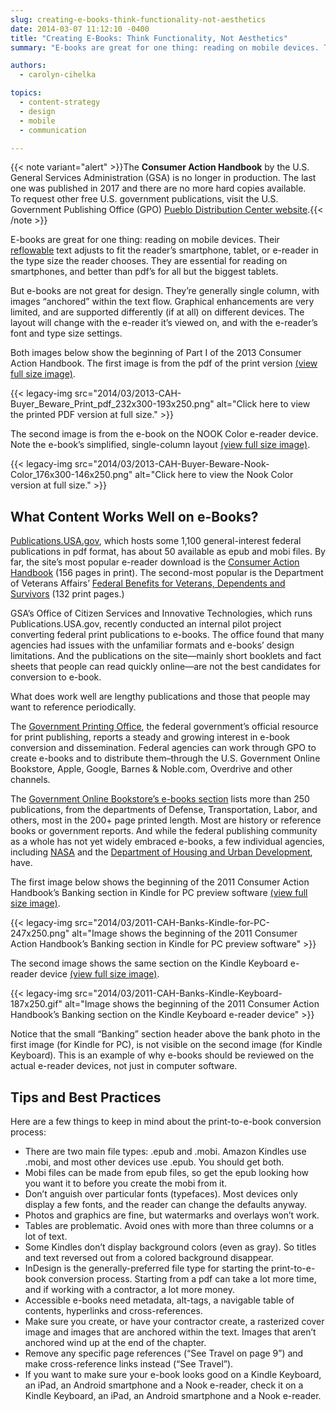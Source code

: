 ```yaml
---
slug: creating-e-books-think-functionality-not-aesthetics
date: 2014-03-07 11:12:10 -0400
title: "Creating E-Books: Think Functionality, Not Aesthetics"
summary: "E-books are great for one thing: reading on mobile devices. Their reflowable text adjusts to fit the reader’s smartphone, tablet, or e-reader in the type size the reader chooses. They are essential for reading on smartphones, and better than pdf’s for all but the biggest tablets."

authors:
  - carolyn-cihelka

topics:
  - content-strategy
  - design
  - mobile
  - communication

---
```


{{< note variant="alert" >}}The **Consumer Action Handbook** by the U.S. General Services Administration (GSA) is no longer in production. The last one was published in 2017 and there are no more hard copies available.<br />
To request other free U.S. government publications, visit the U.S. Government Publishing Office (GPO) [Pueblo Distribution Center website](https://pueblo.gpo.gov/).{{< /note >}}

E-books are great for one thing: reading on mobile devices. Their [reflowable](https://en.wikipedia.org/wiki/Reflowable_document) text adjusts to fit the reader’s smartphone, tablet, or e-reader in the type size the reader chooses. They are essential for reading on smartphones, and better than pdf’s for all but the biggest tablets.

But e-books are not great for design. They’re generally single column, with images “anchored” within the text flow. Graphical enhancements are very limited, and are supported differently (if at all) on different devices. The layout will change with the e-reader it’s viewed on, and with the e-reader’s font and type size settings.

Both images below show the beginning of Part I of the 2013 Consumer Action Handbook. The first image is from the pdf of the print version [(view full size image)](https://s3.amazonaws.com/digitalgov/_legacy-img/2014/03/2013-CAH-Buyer_Beware_Print_pdf.png).

{{< legacy-img src="2014/03/2013-CAH-Buyer_Beware_Print_pdf_232x300-193x250.png" alt="Click here to view the printed PDF version at full size." >}}       

The second image is from the e-book on the NOOK Color e-reader device. Note the e-book’s simplified, single-column layout [(view full size image)](https://s3.amazonaws.com/digitalgov/_legacy-img/2014/03/2013-CAH-Buyer-Beware-Nook-Color.png).

{{< legacy-img src="2014/03/2013-CAH-Buyer-Beware-Nook-Color_176x300-146x250.png" alt="Click here to view the Nook Color version at full size." >}}

## What Content Works Well on e-Books?

[Publications.USA.gov](https://publications.usa.gov/), which hosts some 1,100 general-interest federal publications in pdf format, has about 50 available as epub and mobi files. By far, the site’s most popular e-reader download is the [Consumer Action Handbook](http://publications.usa.gov/USAPubs.php?PubID=5131) (156 pages in print). The second-most popular is the Department of Veterans Affairs&#8217; [Federal Benefits for Veterans, Dependents and Survivors](http://publications.usa.gov/USAPubs.php?PubID=1050) (132 print pages.)

GSA’s Office of Citizen Services and Innovative Technologies, which runs Publications.USA.gov, recently conducted an internal pilot project converting federal print publications to e-books. The office found that many agencies had issues with the unfamiliar formats and e-books’ design limitations. And the publications on the site—mainly short booklets and fact sheets that people can read quickly online—are not the best candidates for conversion to e-book.

What does work well are lengthy publications and those that people may want to reference periodically.

The [Government Printing Office](http://www.gpo.gov/), the federal government’s official resource for print publishing, reports a steady and growing interest in e-book conversion and dissemination. Federal agencies can work through GPO to create e-books and to distribute them&#8211;through the U.S. Government Online Bookstore, Apple, Google, Barnes & Noble.com, Overdrive and other channels.

The [Government Online Bookstore’s e-books section](http://bookstore.gpo.gov/ebooks) lists more than 250 publications, from the departments of Defense, Transportation, Labor, and others, most in the 200+ page printed length. Most are history or reference books or government reports. And while the federal publishing community as a whole has not yet widely embraced e-books, a few individual agencies, including [NASA](http://www.nasa.gov/connect/ebooks/index.html) and the [Department of Housing and Urban Development](http://www.huduser.org/portal/eBookStore.html), have.

The first image below shows the beginning of the 2011 Consumer Action Handbook’s Banking section in Kindle for PC preview software [(view full size image)](https://s3.amazonaws.com/digitalgov/_legacy-img/2014/03/2011-CAH-Banks-Kindle-for-PC.png). 

{{< legacy-img src="2014/03/2011-CAH-Banks-Kindle-for-PC-247x250.png" alt="Image shows the beginning of the 2011 Consumer Action Handbook’s Banking section in Kindle for PC preview software" >}}

The second image shows the same section on the Kindle Keyboard e-reader device [(view full size image)](https://s3.amazonaws.com/digitalgov/_legacy-img/2014/03/2011-CAH-Banks-Kindle-Keyboard.gif).

{{< legacy-img src="2014/03/2011-CAH-Banks-Kindle-Keyboard-187x250.gif" alt="Image shows the beginning of the 2011 Consumer Action Handbook’s Banking section on the Kindle Keyboard e-reader device" >}}
  
Notice that the small “Banking” section header above the bank photo in the first image (for Kindle for PC), is not visible on the second image (for Kindle Keyboard). This is an example of why e-books should be reviewed on the actual e-reader devices, not just in computer software.

## Tips and Best Practices

Here are a few things to keep in mind about the print-to-e-book conversion process:

  * There are two main file types: .epub and .mobi. Amazon Kindles use .mobi, and most other devices use .epub. You should get both.
  * Mobi files can be made from epub files, so get the epub looking how you want it to before you create the mobi from it.
  * Don’t anguish over particular fonts (typefaces). Most devices only display a few fonts, and the reader can change the defaults anyway.
  * Photos and graphics are fine, but watermarks and overlays won’t work.
  * Tables are problematic. Avoid ones with more than three columns or a lot of text.
  * Some Kindles don’t display background colors (even as gray). So titles and text reversed out from a colored background disappear.
  * InDesign is the generally-preferred file type for starting the print-to-e-book conversion process. Starting from a pdf can take a lot more time, and if working with a contractor, a lot more money.
  * Accessible e-books need metadata, alt-tags, a navigable table of contents, hyperlinks and cross-references.
  * Make sure you create, or have your contractor create, a rasterized cover image and images that are anchored within the text. Images that aren’t anchored wind up at the end of the chapter.
  * Remove any specific page references (“See Travel on page 9”) and make cross-reference links instead (“See Travel”).
  * If you want to make sure your e-book looks good on a Kindle Keyboard, an iPad, an Android smartphone and a Nook e-reader, check it on a Kindle Keyboard, an iPad, an Android smartphone and a Nook e-reader.
